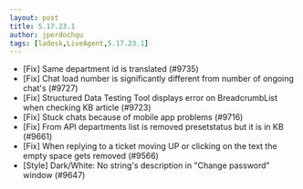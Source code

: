 ```yaml
---
layout: post
title: 5.17.23.1
author: jperdochqu
tags: [ladesk,LiveAgent,5.17.23.1]
---
```


- [Fix] Same department id is translated (#9735)
- [Fix] Chat load number is significantly different from number of ongoing chat's (#9727)
- [Fix] Structured Data Testing Tool displays error on BreadcrumbList when checking KB article (#9723)
- [Fix] Stuck chats because of mobile app problems (#9716)
- [Fix] From API departments list is removed presetstatus but it is in KB (#9661)
- [Fix] When replying to a ticket moving UP or clicking on the text the empty space gets removed (#9566)
- [Style] Dark/White: No string's description in "Change password" window (#9647)
